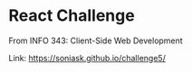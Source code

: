 # React Challenge

From INFO 343: Client-Side Web Development

Link: https://soniask.github.io/challenge5/
